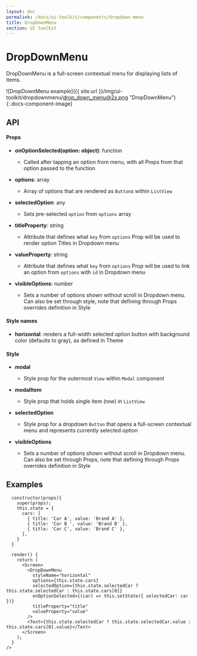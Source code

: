 ```yaml
---
layout: doc
permalink: /docs/ui-toolkit/components/dropdown-menu
title: DropDownMenu
section: UI toolkit
---
```


# DropDownMenu

DropDownMenu is a full-screen contextual menu for displaying lists of items. 

![DropDownMenu example]({{ site.url }}/img/ui-toolkit/dropdownmenu/drop_down_menu@2x.png "DropDownMenu"){:.docs-component-image}

## API

#### Props
 
* **onOptionSelected(option: object)**: function  
  - Called after tapping an option from menu, with all Props from that option passed to the function

* **options**: array  
  - Array of options that are rendered as `Button`s within `ListView`

* **selectedOption**: any 
  - Sets pre-selected `option` from `options` array

* **titleProperty**: string
  - Attribute that defines what `key` from `options` Prop will be used to render option Titles in Dropdown menu

* **valueProperty**: string
  - Attribute that defines what `key` from `options` Prop will be used to link an option from `options` with `id` in Dropdown menu

* **visibleOptions**: number
  - Sets a number of options shown without scroll in Dropdown menu. Can also be set through style, note that defining through Props overrides definition in Style

#### Style names

* **horizontal**: renders a full-width selected option button with background color (defaults to gray), as defined in Theme

#### Style

* **modal**
  - Style prop for the outermost `View` within `Modal` component

* **modalItem**
  - Style prop that holds single item (row) in `ListView`
 
* **selectedOption**
  - Style prop for a dropdown `Button` that opens a full-screen contextual menu and represents currently selected option

* **visibleOptions**
  - Sets a number of options shown without scroll in Dropdown menu. Can also be set through Props, note that defining through Props overrides definition in Style

## Examples

```JSX
  constructor(props){
    super(props);
    this.state = {
      cars: [
        { title: 'Car A', value: 'Brand A' },
        { title: 'Car B ', value: 'Brand B' },
        { title: 'Car C', value: 'Brand C' },
      ],
    }
  }

  render() {
    return (
      <Screen>
        <DropDownMenu
          styleName="horizontal"
          options={this.state.cars}
          selectedOption={this.state.selectedCar ? this.state.selectedCar : this.state.cars[0]}
          onOptionSelected={(car) => this.setState({ selectedCar: car })}
          titleProperty="title"
          valueProperty="value"
        />
        <Text>{this.state.selectedCar ? this.state.selectedCar.value : this.state.cars[0].value}</Text>
      </Screen>
    );
  }
/>
```
